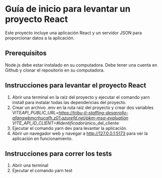 # Guía de inicio para levantar un proyecto React

Este proyecto incluye una aplicación React y un servidor JSON para proporcionar datos a la aplicación.

## Prerequisitos

Node.js debe estar instalado en su computadora.
Debe tener una cuenta en Github y clonar el repositorio en su computadora.

## Instrucciones para levantar el proyecto React

1. Abrir una terminal en la raíz del proyecto y ejecutar el comando yarn install para instalar todas las dependencias del proyecto.
2. Crear un archivo .env en la ruta raiz del proyecto y crear dos variables
   VITE*API_PUBLIC_URL=https://tribu-ti-staffing-desarrollo-afangwbmcrhucqfh.z01.azurefd.net/pkm-msa-evaluation
   VITE_API_ID_CLIENT=#Identificador*único_del_cliente
3. Ejecutar el comando yarn dev para levantar la aplicación.
4. Abrir un navegador web y navegar a http://127.0.0.1:5173 para ver la aplicación en funcionamiento.

## Instrucciones para correr los tests

1. Abrir una terminal
2. Ejecutar el comando yarn test
